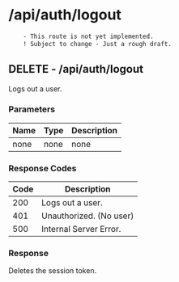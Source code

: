# /api/auth/logout

```diff
    - This route is not yet implemented.
    ! Subject to change - Just a rough draft.
```

## DELETE - /api/auth/logout

Logs out a user.

### Parameters

| Name | Type | Description |
|------|------|-------------|
| none | none | none        |

### Response Codes

| Code | Description             |
|------|-------------------------|
| 200  | Logs out a user.        |
| 401  | Unauthorized. (No user) |
| 500  | Internal Server Error.  |

### Response

Deletes the session token.